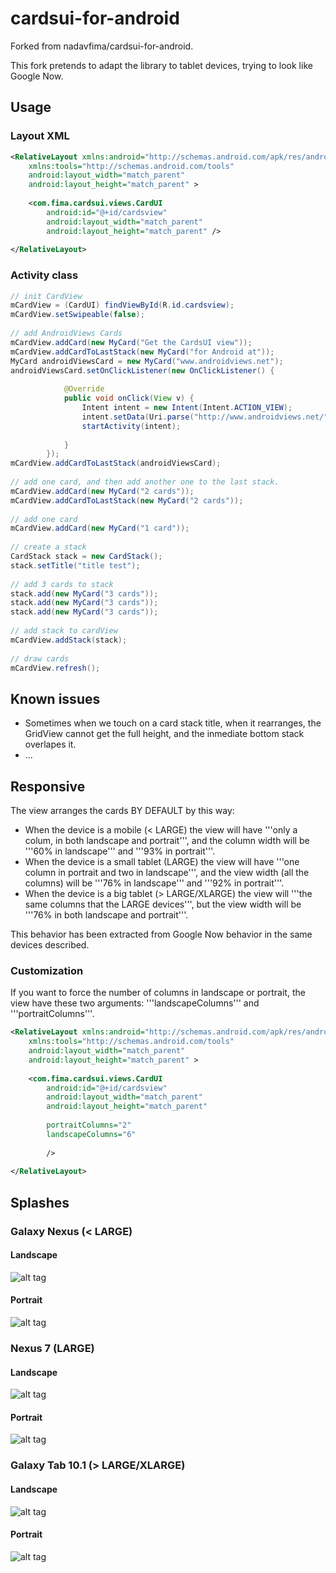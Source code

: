 cardsui-for-android
===================

Forked from nadavfima/cardsui-for-android.

This fork pretends to adapt the library to tablet devices, trying to look like Google Now.

## Usage

### Layout XML

```xml
<RelativeLayout xmlns:android="http://schemas.android.com/apk/res/android"
    xmlns:tools="http://schemas.android.com/tools"
    android:layout_width="match_parent"
    android:layout_height="match_parent" >
 
    <com.fima.cardsui.views.CardUI
        android:id="@+id/cardsview"
        android:layout_width="match_parent"
        android:layout_height="match_parent" />
 
</RelativeLayout>
```

### Activity class

```java
// init CardView
mCardView = (CardUI) findViewById(R.id.cardsview);
mCardView.setSwipeable(false);
 
// add AndroidViews Cards
mCardView.addCard(new MyCard("Get the CardsUI view"));
mCardView.addCardToLastStack(new MyCard("for Android at"));
MyCard androidViewsCard = new MyCard("www.androidviews.net");
androidViewsCard.setOnClickListener(new OnClickListener() {
 
            @Override
            public void onClick(View v) {
                Intent intent = new Intent(Intent.ACTION_VIEW);
                intent.setData(Uri.parse("http://www.androidviews.net/"));
                startActivity(intent);
 
            }
        });
mCardView.addCardToLastStack(androidViewsCard);
 
// add one card, and then add another one to the last stack.
mCardView.addCard(new MyCard("2 cards"));
mCardView.addCardToLastStack(new MyCard("2 cards"));
 
// add one card
mCardView.addCard(new MyCard("1 card"));
 
// create a stack
CardStack stack = new CardStack();
stack.setTitle("title test");
 
// add 3 cards to stack
stack.add(new MyCard("3 cards"));
stack.add(new MyCard("3 cards"));
stack.add(new MyCard("3 cards"));
 
// add stack to cardView
mCardView.addStack(stack);
 
// draw cards
mCardView.refresh();
```

## Known issues

* Sometimes when we touch on a card stack title, when it rearranges, the GridView cannot get the full height, and the inmediate bottom stack overlapes it.
* ...

## Responsive

The view arranges the cards BY DEFAULT by this way:

* When the device is a mobile (< LARGE) the view will have '''only a colum, in both landscape and portrait''', and the column width will be '''60% in landscape''' and '''93% in portrait'''.
* When the device is a small tablet (LARGE) the view will have '''one column in portrait and two in landscape''', and the view width (all the columns) will be '''76% in landscape''' and '''92% in portrait'''.
* When the device is a big tablet (> LARGE/XLARGE) the view will '''the same columns that the LARGE devices''', but the view width will be '''76% in both landscape and portrait'''.

This behavior has been extracted from Google Now behavior in the same devices described.

### Customization

If you want to force the number of columns in landscape or portrait, the view have these two arguments: '''landscapeColumns''' and '''portraitColumns'''.

```xml
<RelativeLayout xmlns:android="http://schemas.android.com/apk/res/android"
    xmlns:tools="http://schemas.android.com/tools"
    android:layout_width="match_parent"
    android:layout_height="match_parent" >
 
    <com.fima.cardsui.views.CardUI
        android:id="@+id/cardsview"
        android:layout_width="match_parent"
        android:layout_height="match_parent"
        
        portraitColumns="2"
        landscapeColumns="6"
        
        />
 
</RelativeLayout>
```

## Splashes

### Galaxy Nexus (< LARGE)

#### Landscape
![alt tag](https://raw.github.com/mowcixo/cardsui-for-android/master/snapshots/galaxy_nexus_land.png)
#### Portrait
![alt tag](https://raw.github.com/mowcixo/cardsui-for-android/master/snapshots/galaxy_nexus_port.png)

### Nexus 7 (LARGE)

#### Landscape
![alt tag](https://raw.github.com/mowcixo/cardsui-for-android/master/snapshots/nexus_7_land.png)
#### Portrait
![alt tag](https://raw.github.com/mowcixo/cardsui-for-android/master/snapshots/nexus_7_port.png)

### Galaxy Tab 10.1 (> LARGE/XLARGE)

#### Landscape
![alt tag](https://raw.github.com/mowcixo/cardsui-for-android/master/snapshots/galaxy_tab_10_land.png)
#### Portrait
![alt tag](https://raw.github.com/mowcixo/cardsui-for-android/master/snapshots/galaxy_tab_10_port.png)